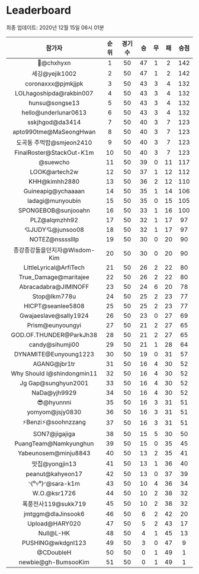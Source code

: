 # Leaderboard
최종 업데이트: 2020년 12월 15일 06시 01분




| 참가자 | 순위 | 경기수 | 승 | 무 | 패 | 승점 |
|:---:|:---:|:---:|:---:|:---:|:---:|:---:|
| 👑@chxhyxn | 1 | 50 | 47 | 1 | 2 | 142 |
| 세깅@yejik1002 | 2 | 50 | 47 | 1 | 2 | 142 |
| coronaxxx@pjmkjjpk | 3 | 50 | 43 | 3 | 4 | 132 |
| LOLhagoshipda@rakbin007 | 4 | 50 | 43 | 3 | 4 | 132 |
| hunsu@songse13 | 5 | 50 | 43 | 3 | 4 | 132 |
| hello@underlunar0613 | 6 | 50 | 43 | 3 | 4 | 132 |
| sskjhgod@da3414 | 7 | 50 | 40 | 3 | 7 | 123 |
| apto990tme@MaSeongHwan | 8 | 50 | 40 | 3 | 7 | 123 |
| 도곡동 주먹밥@smjeon2410 | 9 | 50 | 40 | 3 | 7 | 123 |
| FinalRoster@StackOut-K1m | 10 | 50 | 40 | 3 | 7 | 123 |
| @suewcho | 11 | 50 | 39 | 0 | 11 | 117 |
| LOOK@artech2w | 12 | 50 | 37 | 1 | 12 | 112 |
| KHH@kimhh2880 | 13 | 50 | 36 | 2 | 12 | 110 |
| Guineapig@ychaaaan | 14 | 50 | 35 | 1 | 14 | 106 |
| ladagi@munyoubin | 15 | 50 | 35 | 0 | 15 | 105 |
| SPONGEBOB@sunjooahn | 16 | 50 | 33 | 1 | 16 | 100 |
| PLZ@alqmzhh92 | 17 | 50 | 32 | 1 | 17 | 97 |
| 💘JUDY💘@junsoo08 | 18 | 50 | 32 | 1 | 17 | 97 |
| NOTEZ@nsssslllp | 19 | 50 | 30 | 0 | 20 | 90 |
| 종강종강돌을던지자@Wisdom-Kim | 20 | 50 | 30 | 0 | 20 | 90 |
| LittleLyrical@ArfiTech | 21 | 50 | 26 | 2 | 22 | 80 |
| True_Damage@maritajee | 22 | 50 | 26 | 2 | 22 | 80 |
| Abracadabra@JIMINOFF | 23 | 50 | 24 | 6 | 20 | 78 |
| Stop@lkm778u | 24 | 50 | 25 | 2 | 23 | 77 |
| HICPT@seanlee5808 | 25 | 50 | 25 | 2 | 23 | 77 |
| Gwajaeslave@sally1924 | 26 | 50 | 23 | 0 | 27 | 69 |
| Prism@eunyoungyi | 27 | 50 | 21 | 2 | 27 | 65 |
| GOD.OF.THUNDER@ParkJh38 | 28 | 50 | 21 | 2 | 27 | 65 |
| candy@sihumji00 | 29 | 50 | 21 | 1 | 28 | 64 |
| DYNAMITE@Eunyoung1223 | 30 | 50 | 19 | 0 | 31 | 57 |
| AGANG@jbr1tr | 31 | 50 | 16 | 4 | 30 | 52 |
| Why Should I@shindongmin11 | 32 | 50 | 16 | 4 | 30 | 52 |
| Jg Gap@sunghyun2001 | 33 | 50 | 16 | 4 | 30 | 52 |
| NaDa@yjh9929 | 34 | 50 | 16 | 4 | 30 | 52 |
| 😎@hyunnni | 35 | 50 | 16 | 3 | 31 | 51 |
| yomyom@jsjy0830 | 36 | 50 | 16 | 3 | 31 | 51 |
| ⚡Benzi⚡@soohnzzang | 37 | 50 | 16 | 3 | 31 | 51 |
| SON7@jigajiga | 38 | 50 | 15 | 5 | 30 | 50 |
| PuangTeam@Namkyunghun | 39 | 50 | 15 | 0 | 35 | 45 |
| Yabeunosem@minju8843 | 40 | 50 | 13 | 2 | 35 | 41 |
| 맛집@yongjin13 | 41 | 50 | 13 | 1 | 36 | 40 |
| peanut@kahyeon17 | 42 | 50 | 13 | 0 | 37 | 39 |
| ◝(⁰▿⁰)◜@sara-k1m | 43 | 50 | 10 | 4 | 36 | 34 |
| W.O.@ksr1726 | 44 | 50 | 10 | 2 | 38 | 32 |
| 폭풍전사119@sukk719 | 45 | 50 | 10 | 2 | 38 | 32 |
| jmtggm@dlaJinsook6 | 46 | 50 | 6 | 2 | 42 | 20 |
| Upload@HARY020 | 47 | 50 | 5 | 2 | 43 | 17 |
| Null@L-HK | 48 | 50 | 4 | 1 | 45 | 13 |
| PUSHING@wkdgnl123 | 49 | 50 | 3 | 0 | 47 | 9 |
| @CDoubleH | 50 | 50 | 0 | 1 | 49 | 1 |
| newbie@gh-BumsooKim | 51 | 50 | 0 | 1 | 49 | 1 |
